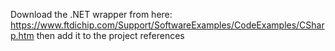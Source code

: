 Download the .NET wrapper from here:
https://www.ftdichip.com/Support/SoftwareExamples/CodeExamples/CSharp.htm
then add it to the project references